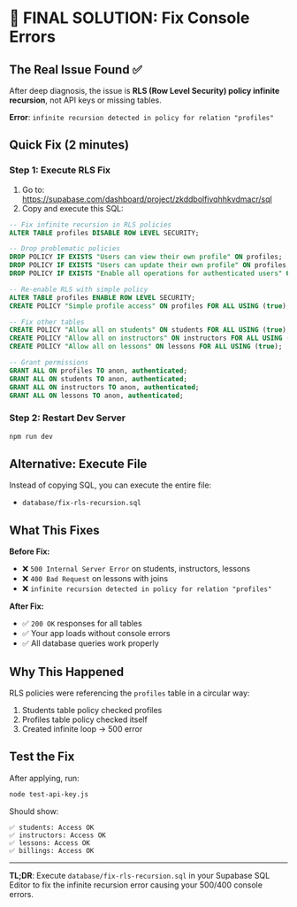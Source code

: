 # 🎯 FINAL SOLUTION: Fix Console Errors

## The Real Issue Found ✅
After deep diagnosis, the issue is **RLS (Row Level Security) policy infinite recursion**, not API keys or missing tables.

**Error**: `infinite recursion detected in policy for relation "profiles"`

## Quick Fix (2 minutes)

### Step 1: Execute RLS Fix
1. Go to: https://supabase.com/dashboard/project/zkddbolfivqhhkvdmacr/sql
2. Copy and execute this SQL:

```sql
-- Fix infinite recursion in RLS policies
ALTER TABLE profiles DISABLE ROW LEVEL SECURITY;

-- Drop problematic policies
DROP POLICY IF EXISTS "Users can view their own profile" ON profiles;
DROP POLICY IF EXISTS "Users can update their own profile" ON profiles;
DROP POLICY IF EXISTS "Enable all operations for authenticated users" ON profiles;

-- Re-enable RLS with simple policy
ALTER TABLE profiles ENABLE ROW LEVEL SECURITY;
CREATE POLICY "Simple profile access" ON profiles FOR ALL USING (true);

-- Fix other tables
CREATE POLICY "Allow all on students" ON students FOR ALL USING (true);
CREATE POLICY "Allow all on instructors" ON instructors FOR ALL USING (true);
CREATE POLICY "Allow all on lessons" ON lessons FOR ALL USING (true);

-- Grant permissions
GRANT ALL ON profiles TO anon, authenticated;
GRANT ALL ON students TO anon, authenticated;
GRANT ALL ON instructors TO anon, authenticated;
GRANT ALL ON lessons TO anon, authenticated;
```

### Step 2: Restart Dev Server
```bash
npm run dev
```

## Alternative: Execute File
Instead of copying SQL, you can execute the entire file:
- `database/fix-rls-recursion.sql`

## What This Fixes

**Before Fix:**
- ❌ `500 Internal Server Error` on students, instructors, lessons
- ❌ `400 Bad Request` on lessons with joins
- ❌ `infinite recursion detected in policy for relation "profiles"`

**After Fix:**
- ✅ `200 OK` responses for all tables
- ✅ Your app loads without console errors
- ✅ All database queries work properly

## Why This Happened
RLS policies were referencing the `profiles` table in a circular way:
1. Students table policy checked profiles
2. Profiles table policy checked itself
3. Created infinite loop → 500 error

## Test the Fix
After applying, run:
```bash
node test-api-key.js
```

Should show:
```
✅ students: Access OK
✅ instructors: Access OK  
✅ lessons: Access OK
✅ billings: Access OK
```

---

**TL;DR**: Execute `database/fix-rls-recursion.sql` in your Supabase SQL Editor to fix the infinite recursion error causing your 500/400 console errors.
